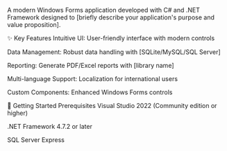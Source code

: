 A modern Windows Forms application developed with C# and .NET Framework designed to [briefly describe your application's purpose and value proposition].

✨ Key Features
Intuitive UI: User-friendly interface with modern controls

Data Management: Robust data handling with [SQLite/MySQL/SQL Server]

Reporting: Generate PDF/Excel reports with [library name]

Multi-language Support: Localization for international users

Custom Components: Enhanced Windows Forms controls

🚀 Getting Started
Prerequisites
Visual Studio 2022 (Community edition or higher)

.NET Framework 4.7.2 or later

 SQL Server Express

